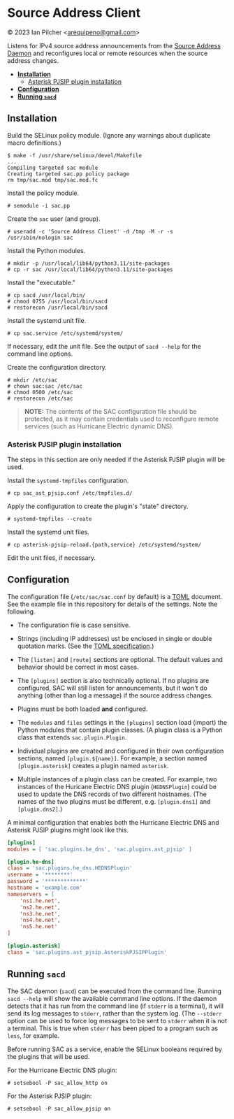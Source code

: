 # Source Address Client

&copy; 2023 Ian Pilcher <<arequipeno@gmail.com>>

Listens for IPv4 source address announcements from the
[Source Address Daemon](https://github.com/ipilcher/sad) and reconfigures local
or remote resources when the source address changes.

* [**Installation**](#installation)
  * [Asterisk PJSIP plugin installation](#asterisk-pjsip-plugin-installation)
* [**Configuration**](#configuration)
* [**Running `sacd`**](#running-sacd)

## Installation

Build the SELinux policy module.  (Ignore any warnings about duplicate macro
definitions.)

```
$ make -f /usr/share/selinux/devel/Makefile
...
Compiling targeted sac module
Creating targeted sac.pp policy package
rm tmp/sac.mod tmp/sac.mod.fc
```

Install the policy module.

```
# semodule -i sac.pp
```

Create the `sac` user (and group).

```
# useradd -c 'Source Address Client' -d /tmp -M -r -s /usr/sbin/nologin sac
```

Install the Python modules.

```
# mkdir -p /usr/local/lib64/python3.11/site-packages
# cp -r sac /usr/local/lib64/python3.11/site-packages
```

Install the "executable."

```
# cp sacd /usr/local/bin/
# chmod 0755 /usr/local/bin/sacd
# restorecon /usr/local/bin/sacd
```

Install the systemd unit file.

```
# cp sac.service /etc/systemd/system/
```

If necessary, edit the unit file.  See the output of `sacd --help` for the
command line options.

Create the configuration directory.

```
# mkdir /etc/sac
# chown sac:sac /etc/sac
# chmod 0500 /etc/sac
# restorecon /etc/sac
```

> **NOTE:** The contents of the SAC configuration file should be protected, as
> it may contain credentials used to reconfigure remote services (such as
> Hurricane Electric dynamic DNS).

### Asterisk PJSIP plugin installation

The steps in this section are only needed if the Asterisk PJSIP plugin will be
used.

Install the `systemd-tmpfiles` configuration.

```
# cp sac_ast_pjsip.conf /etc/tmpfiles.d/
```

Apply the configuration to create the plugin's "state" directory.

```
# systemd-tmpfiles --create
```

Install the systemd unit files.

```
# cp asterisk-pjsip-reload.{path,service} /etc/systemd/system/
```

Edit the unit files, if necessary.

## Configuration

The configuration file (`/etc/sac/sac.conf` by default) is a
[TOML](https://toml.io/) document.  See the example file in this repository for
details of the settings.  Note the following.

* The configuration file is case sensitive.

* Strings (including IP addresses) ust be enclosed in single or double quotation
  marks.  (See the [TOML specification](https://toml.io/en/v1.0.0#string).)

* The `[listen]` and `[route]` sections are optional.  The default values and
  behavior should be correct in most cases.

* The `[plugins]` section is also technically optional.  If no plugins are
  configured, SAC will still listen for announcements, but it won't do anything
  (other than log a message) if the source address changes.

* Plugins must be both loaded **and** configured.

* The `modules` and `files` settings in the `[plugins]` section load (import)
  the Python modules that contain plugin classes.  (A plugin class is a Python
  class that extends `sac.plugin.Plugin`.

* Individual plugins are created and configured in their own configuration
  sections, named `[plugin.${name}]`.  For example, a section named
  `[plugin.asterisk]` creates a plugin named `asterisk`.

* Multiple instances of a plugin class can be created.  For example, two
  instances of the Huricane Electric DNS plugin (`HEDNSPlugin`) could be used
  to update the DNS records of two different hostnames.  (The names of the two
  plugins must be different, e.g. `[plugin.dns1]` and `[plugin.dns2]`.)

A minimal configuration that enables both the Hurricane Electric DNS and
Asterisk PJSIP plugins might look like this.

```ini
[plugins]
modules = [ 'sac.plugins.he_dns', 'sac.plugins.ast_pjsip' ]

[plugin.he-dns]
class = 'sac.plugins.he_dns.HEDNSPlugin'
username = '********'
password = '*************'
hostname = 'example.com'
nameservers = [
	'ns1.he.net',
	'ns2.he.net',
	'ns3.he.net',
	'ns4.he.net',
	'ns5.he.net'
]

[plugin.asterisk]
class = 'sac.plugins.ast_pjsip.AsteriskPJSIPPlugin'
```
## Running `sacd`

The SAC daemon (`sacd`) can be executed from the command line.  Running
`sacd --help` will show the available command line options.  If the daemon
detects that it has run from the command line (if `stderr` is a terminal), it
will send its log messages to `stderr`, rather than the system log.  (The
`--stderr` option can be used to force log messages to be sent to `stderr` when
it is not a terminal.  This is true when `stderr` has been piped to a program
such as `less`, for example.

Before running SAC as a service, enable the SELinux booleans required by the
plugins that will be used.

For the Hurricane Electric DNS plugin:

```
# setsebool -P sac_allow_http on
```

For the Asterisk PJSIP plugin:

```
# setsebool -P sac_allow_pjsip on
```
